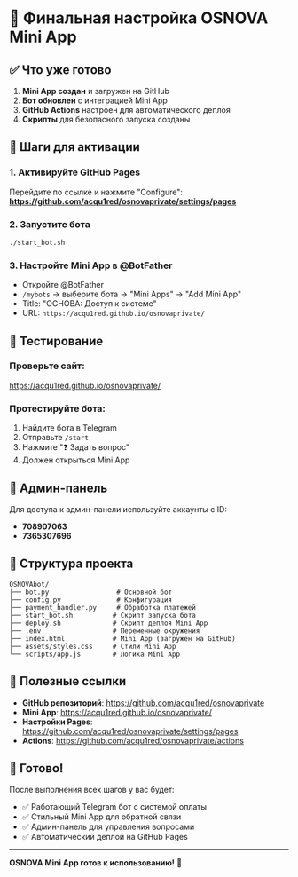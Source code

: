 # 🎯 Финальная настройка OSNOVA Mini App

## ✅ Что уже готово

1. **Mini App создан** и загружен на GitHub
2. **Бот обновлен** с интеграцией Mini App
3. **GitHub Actions** настроен для автоматического деплоя
4. **Скрипты** для безопасного запуска созданы

## 🚀 Шаги для активации

### 1. Активируйте GitHub Pages
Перейдите по ссылке и нажмите "Configure":
**https://github.com/acqu1red/osnovaprivate/settings/pages**

### 2. Запустите бота
```bash
./start_bot.sh
```

### 3. Настройте Mini App в @BotFather
- Откройте @BotFather
- `/mybots` → выберите бота → "Mini Apps" → "Add Mini App"
- Title: "ОСНОВА: Доступ к системе"
- URL: `https://acqu1red.github.io/osnovaprivate/`

## 🧪 Тестирование

### Проверьте сайт:
https://acqu1red.github.io/osnovaprivate/

### Протестируйте бота:
1. Найдите бота в Telegram
2. Отправьте `/start`
3. Нажмите "❓ Задать вопрос"
4. Должен открыться Mini App

## 👑 Админ-панель

Для доступа к админ-панели используйте аккаунты с ID:
- **708907063**
- **7365307696**

## 📁 Структура проекта

```
OSNOVAbot/
├── bot.py                 # Основной бот
├── config.py              # Конфигурация
├── payment_handler.py     # Обработка платежей
├── start_bot.sh          # Скрипт запуска бота
├── deploy.sh             # Скрипт деплоя Mini App
├── .env                  # Переменные окружения
├── index.html            # Mini App (загружен на GitHub)
├── assets/styles.css     # Стили Mini App
└── scripts/app.js        # Логика Mini App
```

## 🔗 Полезные ссылки

- **GitHub репозиторий**: https://github.com/acqu1red/osnovaprivate
- **Mini App**: https://acqu1red.github.io/osnovaprivate/
- **Настройки Pages**: https://github.com/acqu1red/osnovaprivate/settings/pages
- **Actions**: https://github.com/acqu1red/osnovaprivate/actions

## 🎉 Готово!

После выполнения всех шагов у вас будет:
- ✅ Работающий Telegram бот с системой оплаты
- ✅ Стильный Mini App для обратной связи
- ✅ Админ-панель для управления вопросами
- ✅ Автоматический деплой на GitHub Pages

---

**OSNOVA Mini App готов к использованию!** 🚀
